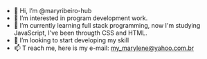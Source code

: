 - 👋 Hi, I’m @maryribeiro-hub
- 👀 I’m interested in program development work.
- 🌱 I’m currently learning full stack programming, now I'm studying JavaScript, I've been througth CSS and HTML.
- 💞️ I’m looking to start developing my skill
- 📫 T reach me, here is my e-mail: my_marylene@yahoo.com.br

<!---
maryribeiro-hub/maryribeiro-hub is a ✨ special ✨ repository because its `README.md` (this file) appears on your GitHub profile.
You can click the Preview link to take a look at your changes.
--->
